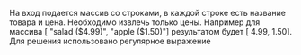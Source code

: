 На вход подается массив со строками, в каждой строке есть название товара и цена. Необходимо извлечь только цены. Например для массива [ "salad ($4.99)", "apple ($1.50)"] результатом будет [ 4.99, 1.50]. Для решения использовано регулярное выражение
